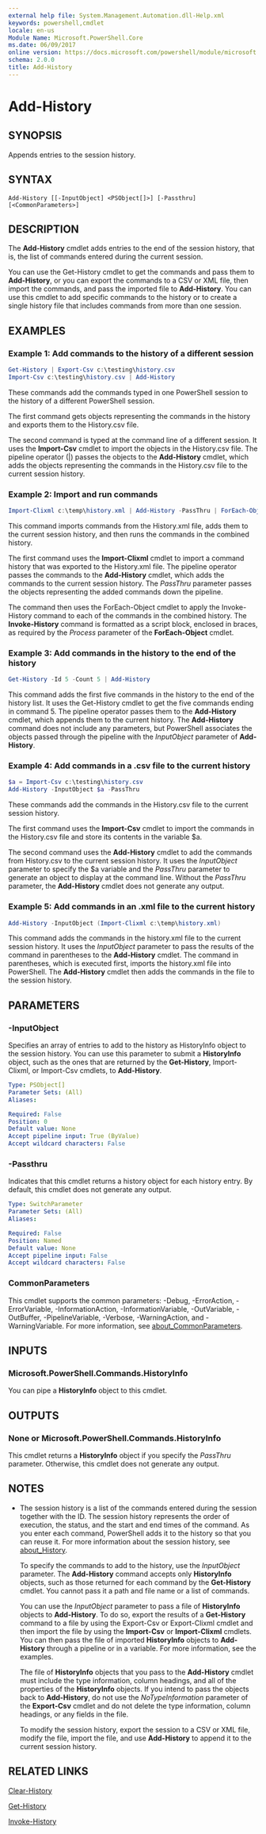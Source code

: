 ```yaml
---
external help file: System.Management.Automation.dll-Help.xml
keywords: powershell,cmdlet
locale: en-us
Module Name: Microsoft.PowerShell.Core
ms.date: 06/09/2017
online version: https://docs.microsoft.com/powershell/module/microsoft.powershell.core/add-history?view=powershell-6&WT.mc_id=ps-gethelp
schema: 2.0.0
title: Add-History
---
```


# Add-History

## SYNOPSIS
Appends entries to the session history.

## SYNTAX

```
Add-History [[-InputObject] <PSObject[]>] [-Passthru] [<CommonParameters>]
```

## DESCRIPTION
The **Add-History** cmdlet adds entries to the end of the session history, that is, the list of commands entered during the current session.

You can use the Get-History cmdlet to get the commands and pass them to **Add-History**, or you can export the commands to a CSV or XML file, then import the commands, and pass the imported file to **Add-History**.
You can use this cmdlet to add specific commands to the history or to create a single history file that includes commands from more than one session.

## EXAMPLES

### Example 1: Add commands to the history of a different session
```powershell
Get-History | Export-Csv c:\testing\history.csv
Import-Csv c:\testing\history.csv | Add-History
```

These commands add the commands typed in one PowerShell session to the history of a different PowerShell session.

The first command gets objects representing the commands in the history and exports them to the History.csv file.

The second command is typed at the command line of a different session.
It uses the **Import-Csv** cmdlet to import the objects in the History.csv file.
The pipeline operator (|) passes the objects to the **Add-History** cmdlet, which adds the objects representing the commands in the History.csv file to the current session history.

### Example 2: Import and run commands
```powershell
Import-Clixml c:\temp\history.xml | Add-History -PassThru | ForEach-Object -Process {Invoke-History}
```

This command imports commands from the History.xml file, adds them to the current session history, and then runs the commands in the combined history.

The first command uses the **Import-Clixml** cmdlet to import a command history that was exported to the History.xml file.
The pipeline operator passes the commands to the **Add-History** cmdlet, which adds the commands to the current session history.
The *PassThru* parameter passes the objects representing the added commands down the pipeline.

The command then uses the ForEach-Object cmdlet to apply the Invoke-History command to each of the commands in the combined history.
The **Invoke-History** command is formatted as a script block, enclosed in braces, as required by the *Process* parameter of the **ForEach-Object** cmdlet.

### Example 3: Add commands in the history to the end of the history
```powershell
Get-History -Id 5 -Count 5 | Add-History
```

This command adds the first five commands in the history to the end of the history list.
It uses the Get-History cmdlet to get the five commands ending in command 5.
The pipeline operator passes them to the **Add-History** cmdlet, which appends them to the current history.
The **Add-History** command does not include any parameters, but PowerShell associates the objects passed through the pipeline with the *InputObject* parameter of **Add-History**.

### Example 4: Add commands in a .csv file to the current history
```powershell
$a = Import-Csv c:\testing\history.csv
Add-History -InputObject $a -PassThru
```

These commands add the commands in the History.csv file to the current session history.

The first command uses the **Import-Csv** cmdlet to import the commands in the History.csv file and store its contents in the variable $a.

The second command uses the **Add-History** cmdlet to add the commands from History.csv to the current session history.
It uses the *InputObject* parameter to specify the $a variable and the *PassThru* parameter to generate an object to display at the command line.
Without the *PassThru* parameter, the **Add-History** cmdlet does not generate any output.

### Example 5: Add commands in an .xml file to the current history
```powershell
Add-History -InputObject (Import-Clixml c:\temp\history.xml)
```

This command adds the commands in the history.xml file to the current session history.
It uses the *InputObject* parameter to pass the results of the command in parentheses to the **Add-History** cmdlet.
The command in parentheses, which is executed first, imports the history.xml file into PowerShell.
The **Add-History** cmdlet then adds the commands in the file to the session history.

## PARAMETERS

### -InputObject
Specifies an array of entries to add to the history as HistoryInfo object to the session history.
You can use this parameter to submit a **HistoryInfo** object, such as the ones that are returned by the **Get-History**, Import-Clixml, or Import-Csv cmdlets, to **Add-History**.

```yaml
Type: PSObject[]
Parameter Sets: (All)
Aliases:

Required: False
Position: 0
Default value: None
Accept pipeline input: True (ByValue)
Accept wildcard characters: False
```

### -Passthru
Indicates that this cmdlet returns a history object for each history entry.
By default, this cmdlet does not generate any output.

```yaml
Type: SwitchParameter
Parameter Sets: (All)
Aliases:

Required: False
Position: Named
Default value: None
Accept pipeline input: False
Accept wildcard characters: False
```

### CommonParameters
This cmdlet supports the common parameters: -Debug, -ErrorAction, -ErrorVariable, -InformationAction, -InformationVariable, -OutVariable, -OutBuffer, -PipelineVariable, -Verbose, -WarningAction, and -WarningVariable. For more information, see [about_CommonParameters](https://go.microsoft.com/fwlink/?LinkID=113216).

## INPUTS

### Microsoft.PowerShell.Commands.HistoryInfo
You can pipe a **HistoryInfo** object to this cmdlet.

## OUTPUTS

### None or Microsoft.PowerShell.Commands.HistoryInfo
This cmdlet returns a **HistoryInfo** object if you specify the *PassThru* parameter.
Otherwise, this cmdlet does not generate any output.

## NOTES
* The session history is a list of the commands entered during the session together with the ID. The session history represents the order of execution, the status, and the start and end times of the command. As you enter each command, PowerShell adds it to the history so that you can reuse it. For more information about the session history, see [about_History](About/about_History.md).

  To specify the commands to add to the history, use the *InputObject* parameter.
The **Add-History** command accepts only **HistoryInfo** objects, such as those returned for each command by the **Get-History** cmdlet.
You cannot pass it a path and file name or a list of commands.

  You can use the *InputObject* parameter to pass a file of **HistoryInfo** objects to **Add-History**.
To do so, export the results of a **Get-History** command to a file by using the Export-Csv or Export-Clixml cmdlet and then import the file by using the **Import-Csv** or **Import-Clixml** cmdlets.
You can then pass the file of imported **HistoryInfo** objects to **Add-History** through a pipeline or in a variable.
For more information, see the examples.

  The file of **HistoryInfo** objects that you pass to the **Add-History** cmdlet must include the type information, column headings, and all of the properties of the **HistoryInfo** objects.
If you intend to pass the objects back to **Add-History**, do not use the *NoTypeInformation* parameter of the **Export-Csv** cmdlet and do not delete the type information, column headings, or any fields in the file.

  To modify the session history, export the session to a CSV or XML file, modify the file, import the file, and use **Add-History** to append it to the current session history.

## RELATED LINKS

[Clear-History](Clear-History.md)

[Get-History](Get-History.md)

[Invoke-History](Invoke-History.md)



